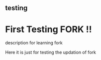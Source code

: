 ## testing
# First Testing FORK !!

description for learning fork

Here it is just for testing the updation of fork

